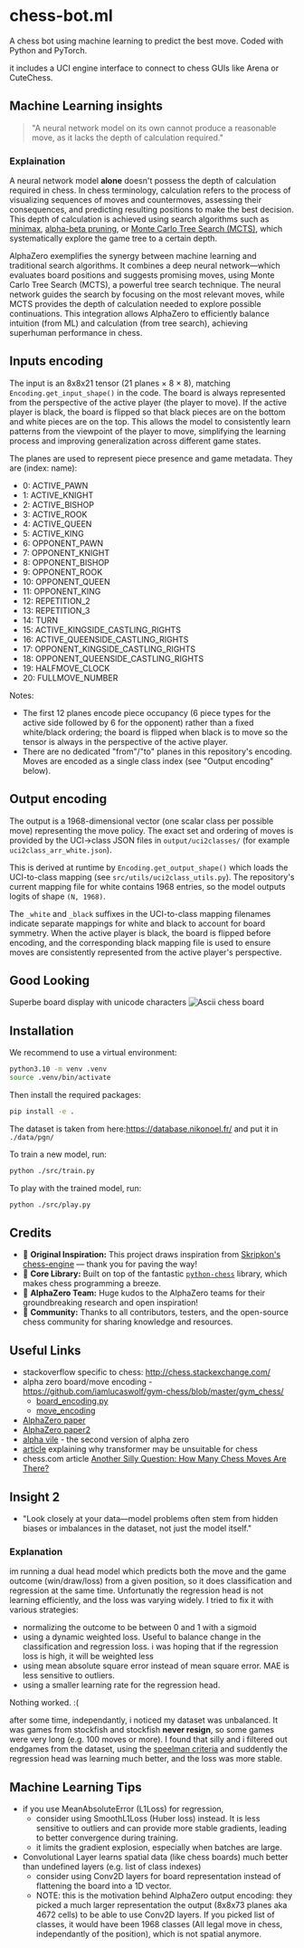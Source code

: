 # chess-bot.ml

A chess bot using machine learning to predict the best move.
Coded with Python and PyTorch.

it includes a UCI engine interface to connect to chess GUIs like Arena or CuteChess.

## Machine Learning insights

> "A neural network model on its own cannot produce a reasonable move, as it lacks the depth of calculation required."

### Explaination

A neural network model **alone** doesn't possess the depth of calculation required in chess. In chess terminology, calculation refers to the process of visualizing sequences of moves and countermoves, assessing their consequences, and predicting resulting positions to make the best decision. This depth of calculation is achieved using search algorithms such as [minimax](https://en.wikipedia.org/wiki/Minimax), [alpha-beta pruning](https://en.wikipedia.org/wiki/Alpha%E2%80%93beta_pruning), or [Monte Carlo Tree Search (MCTS)](https://en.wikipedia.org/wiki/Monte_Carlo_tree_search), which systematically explore the game tree to a certain depth.

AlphaZero exemplifies the synergy between machine learning and traditional search algorithms. It combines a deep neural network—which evaluates board positions and suggests promising moves, using Monte Carlo Tree Search (MCTS), a powerful tree search technique. The neural network guides the search by focusing on the most relevant moves, while MCTS provides the depth of calculation needed to explore possible continuations. This integration allows AlphaZero to efficiently balance intuition (from ML) and calculation (from tree search), achieving superhuman performance in chess.

## Inputs encoding

The input is an 8x8x21 tensor (21 planes × 8 × 8), matching `Encoding.get_input_shape()` in the code.
The board is always represented from the perspective of the active player (the player to move). If the active player is black, the board is flipped so that black pieces are on the bottom and white pieces are on the top. This allows the model to consistently learn patterns from the viewpoint of the player to move, simplifying the learning process and improving generalization across different game states.

The planes are used to represent piece presence and game metadata. They are (index: name):

- 0: ACTIVE_PAWN
- 1: ACTIVE_KNIGHT
- 2: ACTIVE_BISHOP
- 3: ACTIVE_ROOK
- 4: ACTIVE_QUEEN
- 5: ACTIVE_KING
- 6: OPPONENT_PAWN
- 7: OPPONENT_KNIGHT
- 8: OPPONENT_BISHOP
- 9: OPPONENT_ROOK
- 10: OPPONENT_QUEEN
- 11: OPPONENT_KING
- 12: REPETITION_2
- 13: REPETITION_3
- 14: TURN
- 15: ACTIVE_KINGSIDE_CASTLING_RIGHTS
- 16: ACTIVE_QUEENSIDE_CASTLING_RIGHTS
- 17: OPPONENT_KINGSIDE_CASTLING_RIGHTS
- 18: OPPONENT_QUEENSIDE_CASTLING_RIGHTS
- 19: HALFMOVE_CLOCK
- 20: FULLMOVE_NUMBER

Notes:

- The first 12 planes encode piece occupancy (6 piece types for the active side followed by 6 for the opponent) rather than a fixed white/black ordering; the board is flipped when black is to move so the tensor is always in the perspective of the active player.
- There are no dedicated "from"/"to" planes in this repository's encoding. Moves are encoded as a single class index (see "Output encoding" below).

## Output encoding

The output is a 1968-dimensional vector (one scalar class per possible move) representing the move policy. The exact set and ordering of moves is provided by the UCI→class JSON files in `output/uci2classes/` (for example `uci2class_arr_white.json`).

This is derived at runtime by `Encoding.get_output_shape()` which loads the UCI-to-class mapping (see `src/utils/uci2class_utils.py`). The repository's current mapping file for white contains 1968 entries, so the model outputs logits of shape `(N, 1968)`.

The `_white` and `_black` suffixes in the UCI-to-class mapping filenames indicate separate mappings for white and black to account for board symmetry. When the active player is black, the board is flipped before encoding, and the corresponding black mapping file is used to ensure moves are consistently represented from the active player's perspective.

## Good Looking

Superbe board display with unicode characters
![Ascii chess board](https://github.com/user-attachments/assets/3df3d359-f05f-4cac-8f9a-fcbf9489c985)

## Installation

We recommend to use a virtual environment:

```bash
python3.10 -m venv .venv
source .venv/bin/activate
```

Then install the required packages:

```bash
pip install -e .
```

The dataset is taken from here:<https://database.nikonoel.fr/> and put it in `./data/pgn/`

To train a new model, run:

```bash
python ./src/train.py
```

To play with the trained model, run:

```bash
python ./src/play.py
```

## Credits

- 🎯 **Original Inspiration:** This project draws inspiration from [Skripkon's chess-engine](https://github.com/Skripkon/chess-engine.git) — thank you for paving the way!
- 🐍 **Core Library:** Built on top of the fantastic [`python-chess`](https://python-chess.readthedocs.io/en/latest/) library, which makes chess programming a breeze.
- 🤖 **AlphaZero Team:** Huge kudos to the AlphaZero teams for their groundbreaking research and open inspiration!
- 🙏 **Community:** Thanks to all contributors, testers, and the open-source chess community for sharing knowledge and resources.

## Useful Links

- stackoverflow specific to chess: <http://chess.stackexchange.com/>
- alpha zero board/move encoding - <https://github.com/iamlucaswolf/gym-chess/blob/master/gym_chess/>
  - [board_encoding.py](https://github.com/iamlucaswolf/gym-chess/blob/master/gym_chess/alphazero/board_encoding.py)
  - [move_encoding](https://github.com/iamlucaswolf/gym-chess/tree/master/gym_chess/alphazero/move_encoding)
- [AlphaZero paper](https://arxiv.org/abs/1712.01815)
- [AlphaZero paper2](https://arxiv.org/abs/2304.14918)
- [alpha vile](https://www.informatik.tu-darmstadt.de/fb20/aktuelles_fb20/fb20_news/news_fb20_details_308928.en.jsp) - the second version of alpha zero
- [article](https://ar5iv.labs.arxiv.org/html/2304.14918) explaining why transformer may be unsuitable for chess
- chess.com article [Another Silly Question: How Many Chess Moves Are There?](https://www.chess.com/blog/the_real_greco/another-silly-question-how-many-chess-moves-are-there)

## Insight 2

- "Look closely at your data—model problems often stem from hidden biases or imbalances in the dataset, not just the model itself."

### Explanation

im running a dual head model which predicts both the move and the game outcome (win/draw/loss) from a given position, so it does classification and regression
at the same time. Unfortunatly the regression head is not learning efficiently, and the loss was varying widely.
I tried to fix it with various strategies:

- normalizing the outcome to be between 0 and 1 with a sigmoid
- using a dynamic weighted loss. Useful to balance change in the classification and regression loss. i was hoping that if the regression loss is
  high, it will be weighted less
- using mean absolute square error instead of mean square error. MAE is less sensitive to outliers.
- using a smaller learning rate for the regression head.

Nothing worked. :(

after some time, independantly, i noticed my dataset was unbalanced. It was games from stockfish and stockfish **never resign**, so some games were very long
(e.g. 100 moves or more). I found that silly and i filtered out endgames from the dataset, using the [speelman criteria](https://www.chess.com/blog/introuble2/the-value-of-the-active-king)
and suddently the regression head was learning much better, and the loss was more stable.

## Machine Learning Tips

- if you use MeanAbsoluteError (L1Loss) for regression,
  - consider using SmoothL1Loss (Huber loss) instead. It is less sensitive to outliers and can provide more stable gradients, leading to better convergence during training.
  - it limits the gradient explosion, especially when batches are large.
- Convolutional Layer learns spatial data (like chess boards) much better than undefined layers (e.g. list of class indexes)
  - consider using Conv2D layers for board representation instead of flattening the board into a 1D vector.
  - NOTE: this is the motivation behind AlphaZero output encoding: they picked a much larger representation the output (8x8x73 planes aka 4672 cells) to be able to use Conv2D layers.
  If you picked list of classes, it would have been 1968 classes (All legal move in chess, independantly of the position), which is not spatial anymore.

